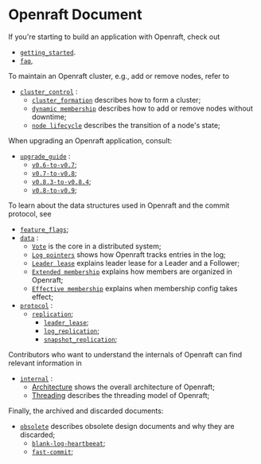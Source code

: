 # Openraft Document

If you're starting to build an application with Openraft, check out
- [`getting_started`](crate::docs::getting_started).
- [`faq`](crate::docs::faq),

To maintain an Openraft cluster, e.g., add or remove nodes, refer to
- [`cluster_control`](crate::docs::cluster_control) :
  - [`cluster_formation`](`crate::docs::cluster_control::cluster_formation`) describes how to form a cluster;
  - [`dynamic membership`](`crate::docs::cluster_control::dynamic_membership`) describes how to add or remove nodes without downtime;
  - [`node lifecycle`](`crate::docs::cluster_control::node_lifecycle`) describes the transition of a node's state;

When upgrading an Openraft application, consult:
- [`upgrade_guide`](crate::docs::upgrade_guide) :
  - [`v0.6-to-v0.7`](`crate::docs::upgrade_guide::upgrade_06_07`);
  - [`v0.7-to-v0.8`](`crate::docs::upgrade_guide::upgrade_07_08`);
  - [`v0.8.3-to-v0.8.4`](`crate::docs::upgrade_guide::upgrade_083_084`);
  - [`v0.8-to-v0.9`](`crate::docs::upgrade_guide::upgrade_08_09`);

To learn about the data structures used in Openraft and the commit protocol, see
- [`feature_flags`](crate::docs::feature_flags);
- [`data`](crate::docs::data) :
  - [`Vote`](`crate::docs::data::vote`) is the core in a distributed system;
  - [`Log pointers`](`crate::docs::data::log_pointers`) shows how Openraft tracks entries in the log;
  - [`Leader lease`](`crate::docs::data::leader_lease`) explains leader lease for a Leader and a Follower;
  - [`Extended membership`](`crate::docs::data::extended_membership`) explains how members are organized in Openraft;
  - [`Effective membership`](`crate::docs::data::effective_membership`) explains when membership config takes effect;
- [`protocol`](crate::docs::protocol) :
  - [`replication`](`crate::docs::protocol::replication`);
    - [`leader_lease`](`crate::docs::protocol::replication::leader_lease`);
    - [`log_replication`](`crate::docs::protocol::replication::log_replication`);
    - [`snapshot_replication`](`crate::docs::protocol::replication::snapshot_replication`);

Contributors who want to understand the internals of Openraft can find relevant information in
- [`internal`](crate::docs::internal) :
  - [Architecture](`crate::docs::internal::architecture`) shows the overall architecture of Openraft;
  - [Threading](`crate::docs::internal::threading`) describes the threading model of Openraft;

Finally, the archived and discarded documents:
- [`obsolete`](crate::docs::obsolete) describes obsolete design documents and why they are discarded;
  - [`blank-log-heartbeeat`](`crate::docs::obsolete::heartbeat`);
  - [`fast-commit`](`crate::docs::obsolete::fast_commit`);
